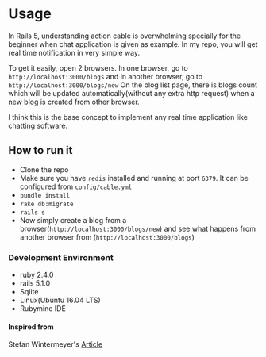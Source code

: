 # Usage
In Rails 5, understanding action cable is overwhelming specially for the beginner when chat application is given as example.
In my repo, you will get real time notification in very simple way.

To get it easily, open 2 browsers. In one browser, go to `http://localhost:3000/blogs` and in another browser, go to `http://localhost:3000/blogs/new`
On the blog list page, there is blogs count which will be updated automatically(without any extra http request) when a new blog is created from other browser.

I think this is the base concept to implement any real time application like chatting software.

## How to run it
* Clone the repo
* Make sure you have `redis` installed and running at port `6379`. It can be configured from `config/cable.yml`
* `bundle install`
* `rake db:migrate`
* `rails s`
* Now simply create a blog from a browser(`http://localhost:3000/blogs/new`) and see what happens from another browser from (`http://localhost:3000/blogs`)

### Development Environment
* ruby 2.4.0
* rails 5.1.0
* Sqlite
* Linux(Ubuntu 16.04 LTS)
* Rubymine IDE

#### Inspired from
Stefan Wintermeyer's [Article](https://medium.com/rubyinside/action-cable-hello-world-with-rails-5-1-efc475b0208b)
